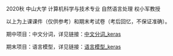 2020秋 中山大学 计算机科学与技术专业 自然语言处理 权小军教授

以上为上课课件（仅供参考）和期末考试卷（考后回忆，不保证准确）。

期中项目：中文分词，详见链接：[中文分词_keras](https://github.com/SleepingMonster/Keras_BiLSTM-CRF_Chinese_Sequence_Annotation)

期末项目：语言模型，详见链接：[语言模型_keras](https://github.com/SleepingMonster/Keras_BiLSTM_Language-Model)
